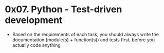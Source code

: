 # 0x07. Python - Test-driven development 

- Based on the requirements of each task, you should always write the documentation (module(s) + function(s)) and tests first, before you actually code anything